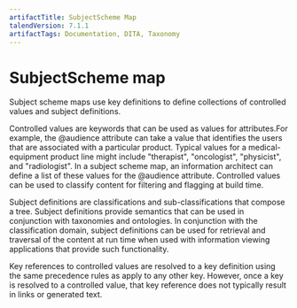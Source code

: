 ```yaml
---
artifactTitle: SubjectScheme Map
talendVersion: 7.1.1
artifactTags: Documentation, DITA, Taxonomy
---
```


# SubjectScheme map 

Subject scheme maps use key definitions to define collections of controlled values and subject definitions.

Controlled values are keywords that can be used as values for attributes.For example, the @audience attribute can take a value that identifies the users that are associated with a particular product. Typical values for a medical-equipment product line might include "therapist", "oncologist", "physicist", and "radiologist". In a subject scheme map, an information architect can define a list of these values for the @audience attribute. Controlled values can be used to classify content for filtering and flagging at build time.

Subject definitions are classifications and sub-classifications that compose a tree. Subject definitions provide semantics that can be used in conjunction with taxonomies and ontologies. In conjunction with the classification domain, subject definitions can be used for retrieval and traversal of the content at run time when used with information viewing applications that provide such functionality.

Key references to controlled values are resolved to a key definition using the same precedence rules as apply to any other key. However, once a key is resolved to a controlled value, that key reference does not typically result in links or generated text.
